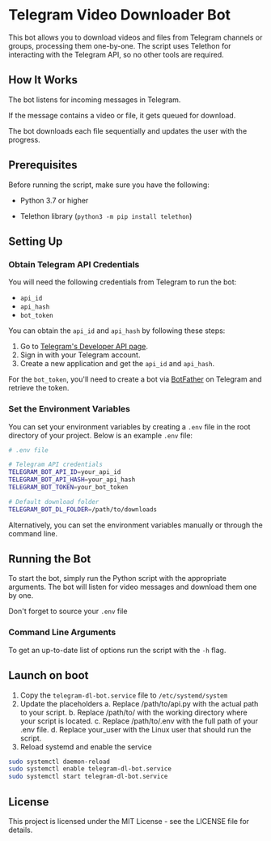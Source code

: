 # Telegram Video Downloader Bot

This bot allows you to download videos and files from Telegram channels or groups, processing them one-by-one. The script uses Telethon for interacting with the Telegram API, so no other tools are required.

## How It Works

The bot listens for incoming messages in Telegram.

If the message contains a video or file, it gets queued for download.

The bot downloads each file sequentially and updates the user with the progress.

## Prerequisites

Before running the script, make sure you have the following:

* Python 3.7 or higher

* Telethon library (`python3 -m pip install telethon`)

## Setting Up

### Obtain Telegram API Credentials

You will need the following credentials from Telegram to run the bot:

- `api_id`
- `api_hash`
- `bot_token`

You can obtain the `api_id` and `api_hash` by following these steps:

1. Go to [Telegram's Developer API page](https://core.telegram.org/api/obtaining_api_id).
2. Sign in with your Telegram account.
3. Create a new application and get the `api_id` and `api_hash`.

For the `bot_token`, you'll need to create a bot via [BotFather](https://telegram.me/BotFather) on Telegram and retrieve the token.

### Set the Environment Variables

You can set your environment variables by creating a `.env` file in the root directory of your project. Below is an example `.env` file:

```bash
# .env file

# Telegram API credentials
TELEGRAM_BOT_API_ID=your_api_id
TELEGRAM_BOT_API_HASH=your_api_hash
TELEGRAM_BOT_TOKEN=your_bot_token

# Default download folder
TELEGRAM_BOT_DL_FOLDER=/path/to/downloads
```

Alternatively, you can set the environment variables manually or through the command line.

## Running the Bot

To start the bot, simply run the Python script with the appropriate arguments. The bot will listen for video messages and download them one by one.

Don't forget to source your `.env` file

### Command Line Arguments

To get an up-to-date list of options run the script with the `-h` flag.

## Launch on boot

1. Copy the `telegram-dl-bot.service` file to `/etc/systemd/system`
2. Update the placeholders
  a. Replace /path/to/api.py with the actual path to your script.
  b. Replace /path/to/ with the working directory where your script is located.
  c. Replace /path/to/.env with the full path of your .env file.
  d. Replace your_user with the Linux user that should run the script.
3. Reload systemd and enable the service

```bash
sudo systemctl daemon-reload
sudo systemctl enable telegram-dl-bot.service
sudo systemctl start telegram-dl-bot.service
```

## License
This project is licensed under the MIT License - see the LICENSE file for details.